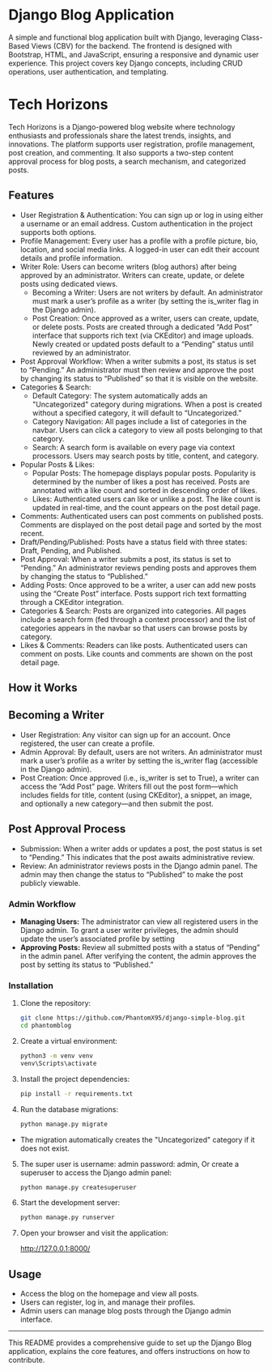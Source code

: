 # Django Blog Application
A simple and functional blog application built with Django, leveraging Class-Based Views (CBV) for the backend. The frontend is designed with Bootstrap, HTML, and JavaScript, ensuring a responsive and dynamic user experience. This project covers key Django concepts, including CRUD operations, user authentication, and templating.

# Tech Horizons
Tech Horizons is a Django-powered blog website where technology enthusiasts and professionals share the latest trends, insights, and innovations. The platform supports user registration, profile management, post creation, and commenting. It also supports a two-step content approval process for blog posts, a search mechanism, and categorized posts.

## Features

- User Registration & Authentication: You can sign up or log in using either a username or an email address. Custom authentication in the project supports both options.
- Profile Management: Every user has a profile with a profile picture, bio, location, and social media links. A logged-in user can edit their account details and profile information.
- Writer Role: Users can become writers (blog authors) after being approved by an administrator. Writers can create, update, or delete posts using dedicated views.
   - Becoming a Writer: Users are not writers by default. An administrator must mark a user’s profile as a writer (by setting the is_writer flag in the Django admin).
   - Post Creation: Once approved as a writer, users can create, update, or delete posts. Posts are created through a dedicated “Add Post” interface that supports rich text (via CKEditor) and image uploads. Newly created or updated posts default to a “Pending” status until reviewed by an administrator.
- Post Approval Workflow: When a writer submits a post, its status is set to “Pending.” An administrator must then review and approve the post by changing its status to “Published” so that it is visible on the website.
- Categories & Search:
   - Default Category: The system automatically adds an "Uncategorized" category during migrations. When a post is created without a specified category, it will default to “Uncategorized.”
   - Category Navigation: All pages include a list of categories in the navbar. Users can click a category to view all posts belonging to that category.
   - Search: A search form is available on every page via context processors. Users may search posts by title, content, and category.
- Popular Posts & Likes:
   - Popular Posts: The homepage displays popular posts. Popularity is determined by the number of likes a post has received. Posts are annotated with a like count and sorted in descending order of likes.
   - Likes: Authenticated users can like or unlike a post. The like count is updated in real-time, and the count appears on the post detail page.
- Comments: Authenticated users can post comments on published posts. Comments are displayed on the post detail page and sorted by the most recent.
- Draft/Pending/Published: Posts have a status field with three states: Draft, Pending, and Published.
- Post Approval: When a writer submits a post, its status is set to “Pending.” An administrator reviews pending posts and approves them by changing the status to “Published.”
- Adding Posts: Once approved to be a writer, a user can add new posts using the “Create Post” interface. Posts support rich text formatting through a CKEditor integration.
- Categories & Search: Posts are organized into categories. All pages include a search form (fed through a context processor) and the list of categories appears in the navbar so that users can browse posts by category.
- Likes & Comments: Readers can like posts. Authenticated users can comment on posts. Like counts and comments are shown on the post detail page.

## How it Works

## Becoming a Writer

- User Registration: Any visitor can sign up for an account. Once registered, the user can create a profile.
- Admin Approval: By default, users are not writers. An administrator must mark a user’s profile as a writer by setting the is_writer flag (accessible in the Django admin).
- Post Creation: Once approved (i.e., is_writer is set to True), a writer can access the “Add Post” page. Writers fill out the post form—which includes fields for title, content (using CKEditor), a snippet, an image, and optionally a new category—and then submit the post.

## Post Approval Process

- Submission: When a writer adds or updates a post, the post status is set to “Pending.” This indicates that the post awaits administrative review.
- Review: An administrator reviews posts in the Django admin panel. The admin may then change the status to “Published” to make the post publicly viewable.

### Admin Workflow

- **Managing Users:** The administrator can view all registered users in the Django admin. To grant a user writer privileges, the admin should update the user’s associated profile by setting 
- **Approving Posts:** Review all submitted posts with a status of “Pending” in the admin panel. After verifying the content, the admin approves the post by setting its status to “Published.”

### Installation

1. Clone the repository:

   ```bash
   git clone https://github.com/PhantomX95/django-simple-blog.git
   cd phantomblog
   ```

2. Create a virtual environment:

   ```bash
   python3 -m venv venv
   venv\Scripts\activate
   ```

3. Install the project dependencies:

   ```bash
   pip install -r requirements.txt
   ```

4. Run the database migrations:

   ```bash
   python manage.py migrate
   ```
  - The migration automatically creates the "Uncategorized" category if it does not exist.

5. The super user is username: admin password: admin, Or create a superuser to access the Django admin panel:

   ```bash
   python manage.py createsuperuser
   ```

6. Start the development server:

   ```bash
   python manage.py runserver
   ```

7. Open your browser and visit the application:

   http://127.0.0.1:8000/

## Usage

- Access the blog on the homepage and view all posts.
- Users can register, log in, and manage their profiles.
- Admin users can manage blog posts through the Django admin interface.


---

This README provides a comprehensive guide to set up the Django Blog application, explains the core features, and offers instructions on how to contribute.
